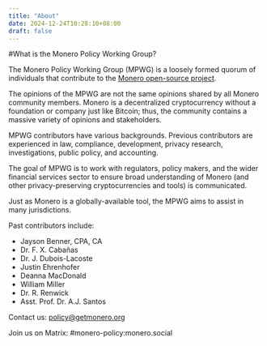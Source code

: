 ```yaml
---
title: "About"
date: 2024-12-24T10:28:10+08:00
draft: false
---
```


#What is the Monero Policy Working Group?

The Monero Policy Working Group (MPWG) is a loosely formed quorum of individuals that contribute to the [Monero open-source project](https://github.com/monero-project).

The opinions of the MPWG are not the same opinions shared by all Monero community members. Monero is a decentralized cryptocurrency without a foundation or company just like Bitcoin; thus, the community contains a massive variety of opinions and stakeholders.

MPWG contributors have various backgrounds. Previous contributors are experienced in law, compliance, development, privacy research, investigations, public policy, and accounting.

The goal of MPWG is to work with regulators, policy makers, and the wider financial services sector to ensure broad understanding of Monero (and other privacy-preserving cryptocurrencies and tools) is communicated.

Just as Monero is a globally-available tool, the MPWG aims to assist in many jurisdictions.

Past contributors include:

- Jayson Benner, CPA, CA
- Dr. F. X. Cabañas
- Dr. J. Dubois-Lacoste
- Justin Ehrenhofer
- Deanna MacDonald
- William Miller
- Dr. R. Renwick
- Asst. Prof. Dr. A.J. Santos

Contact us: policy@getmonero.org

Join us on Matrix: #monero-policy:monero.social
